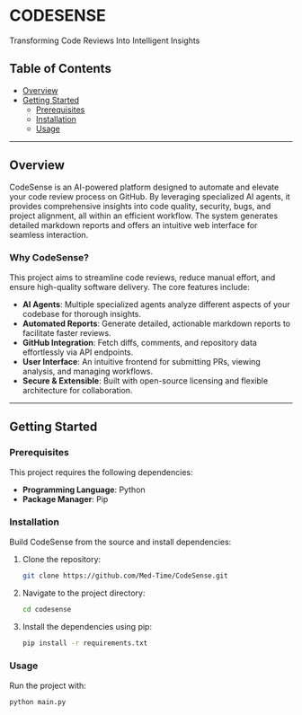 # CODESENSE

Transforming Code Reviews Into Intelligent Insights

## Table of Contents

- [Overview](#overview)
- [Getting Started](#getting-started)
  - [Prerequisites](#prerequisites)
  - [Installation](#installation)
  - [Usage](#usage)

---

## Overview

CodeSense is an AI-powered platform designed to automate and elevate your code review process on GitHub. By leveraging specialized AI agents, it provides comprehensive insights into code quality, security, bugs, and project alignment, all within an efficient workflow. The system generates detailed markdown reports and offers an intuitive web interface for seamless interaction.

### Why CodeSense?

This project aims to streamline code reviews, reduce manual effort, and ensure high-quality software delivery. The core features include:

- **AI Agents**: Multiple specialized agents analyze different aspects of your codebase for thorough insights.  
- **Automated Reports**: Generate detailed, actionable markdown reports to facilitate faster reviews.  
- **GitHub Integration**: Fetch diffs, comments, and repository data effortlessly via API endpoints.  
- **User Interface**: An intuitive frontend for submitting PRs, viewing analysis, and managing workflows.  
- **Secure & Extensible**: Built with open-source licensing and flexible architecture for collaboration.  

---

## Getting Started

### Prerequisites

This project requires the following dependencies:  
- **Programming Language**: Python  
- **Package Manager**: Pip  

### Installation

Build CodeSense from the source and install dependencies:  

1. Clone the repository:  
   ```bash
   git clone https://github.com/Med-Time/CodeSense.git
   ```

2. Navigate to the project directory:  
   ```bash
   cd codesense
   ```

3. Install the dependencies using pip:  
   ```bash
   pip install -r requirements.txt
   ```

### Usage

Run the project with:  
```bash
python main.py
```
